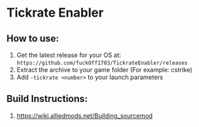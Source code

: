 # Tickrate Enabler

## How to use:
1. Get the latest release for your OS at: `https://github.com/fuckOff1703/TickrateEnabler/releases`
2. Extract the archive to your game folder (For example: cstrike)
3. Add `-tickrate <number>` to your launch parameters

## Build Instructions:

1. https://wiki.alliedmods.net/Building_sourcemod